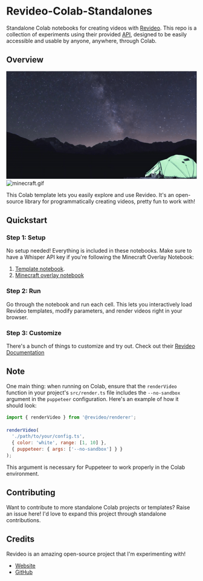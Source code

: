 # Revideo-Colab-Standalones
Standalone Colab notebooks for creating videos with [Revideo](https://re.video/). This repo is a collection of experiments using their provided [API](https://docs.re.video/category/api-reference), designed to be easily accessible and usable by anyone, anywhere, through Colab.

## Overview
![template.gif](/outputs/template.gif)
![minecraft.gif](/outputs/minecraft.gif)

This Colab template lets you easily explore and use Revideo. It's an open-source library for programmatically creating videos, pretty fun to work with!

## Quickstart

### Step 1: Setup

No setup needed! Everything is included in these notebooks. Make sure to have a Whisper API key if you're following the Minecraft Overlay Notebook: 

1. [Template notebook](https://github.com/AmanPriyanshu/Revideo-Colab-Standalones/blob/main/notebooks/Re_Video_Complete_Colab_Run.ipynb).
2. [Minecraft overlay notebook](https://github.com/AmanPriyanshu/Revideo-Colab-Standalones/blob/main/notebooks/Minecraft_Overlay_Revideo.ipynb)

### Step 2: Run

Go through the notebook and run each cell. This lets you interactively load Revideo templates, modify parameters, and render videos right in your browser.

### Step 3: Customize

There's a bunch of things to customize and try out. Check out their [Revideo Documentation](https://docs.re.video/)

## Note

One main thing: when running on Colab, ensure that the `renderVideo` function in your project's `src/render.ts` file includes the `--no-sandbox` argument in the `puppeteer` configuration. Here's an example of how it should look:

```javascript
import { renderVideo } from '@revideo/renderer';

renderVideo(
  './path/to/your/config.ts',
  { color: 'white', range: [1, 10] },
  { puppeteer: { args: ['--no-sandbox'] } }
);
```

This argument is necessary for Puppeteer to work properly in the Colab environment.

## Contributing

Want to contribute to more standalone Colab projects or templates? Raise an issue here! I'd love to expand this project through standalone contributions.

## Credits

Revideo is an amazing open-source project that I'm experimenting with!

- [Website](https://re.video/)
- [GitHub](https://github.com/redotvideo/revideo)
